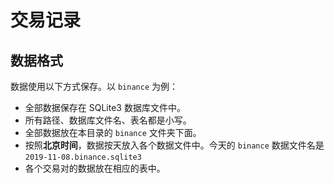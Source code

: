 # 交易记录


## 数据格式

数据使用以下方式保存。以 `binance` 为例：

- 全部数据保存在 SQLite3 数据库文件中。
- 所有路径、数据库文件名、表名都是小写。
- 全部数据放在本目录的 `binance` 文件夹下面。
- 按照**北京时间**，数据按天放入各个数据文件中。今天的 `binance` 数据文件名是 `2019-11-08.binance.sqlite3`
- 各个交易对的数据放在相应的表中。

<!-- TODO: 提供工具，把每天的汇总成一个文件，并计算相关的表 -->
